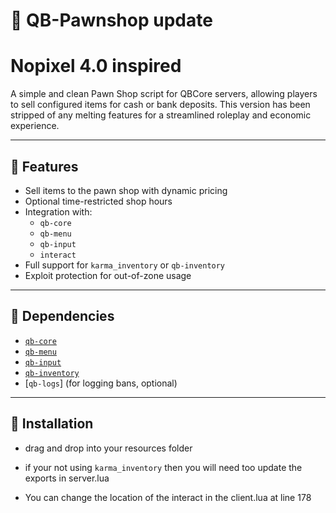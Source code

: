# 🏪 QB-Pawnshop update

# Nopixel 4.0 inspired  
A simple and clean Pawn Shop script for QBCore servers, allowing players to sell configured items for cash or bank deposits. This version has been stripped of any melting features for a streamlined roleplay and economic experience.

---

## 🔧 Features

- Sell items to the pawn shop with dynamic pricing
- Optional time-restricted shop hours
- Integration with:
  - `qb-core`
  - `qb-menu`
  - `qb-input`
  - `interact`
- Full support for `karma_inventory` or `qb-inventory`
- Exploit protection for out-of-zone usage
---

## 🧩 Dependencies

- [`qb-core`](https://github.com/qbcore-framework/qb-core)
- [`qb-menu`](https://github.com/qbcore-framework/qb-menu)
- [`qb-input`](https://github.com/qbcore-framework/qb-input)
- [`qb-inventory`](https://github.com/qbcore-framework/qb-inventory)
- [`qb-logs`] (for logging bans, optional)

---

## 📁 Installation

- drag and drop into your resources folder

- if your not using `karma_inventory` then you will need too update the exports in server.lua 

- You can change the location of the interact in the client.lua at line 178